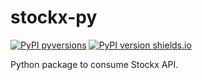 # stockx-py
[![PyPI pyversions](https://img.shields.io/pypi/pyversions/stockx-wrapper-py.svg)](https://pypi.python.org/pypi/stockx-wrapper-py/)
[![PyPI version shields.io](https://img.shields.io/pypi/v/stockx-wrapper-py.svg)](https://pypi.org/project/stockx-wrapper-py/)

Python package to consume Stockx API.

